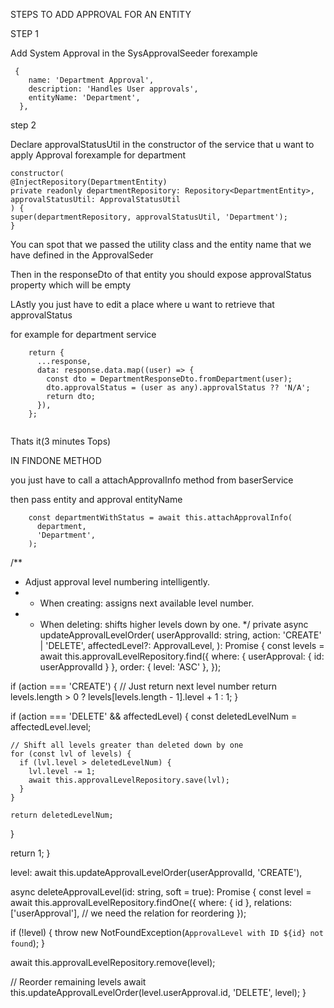 STEPS TO ADD APPROVAL FOR AN ENTITY

STEP 1

Add System Approval in the SysApprovalSeeder forexample

     {
        name: 'Department Approval',
        description: 'Handles User approvals',
        entityName: 'Department',
      },

step 2

Declare approvalStatusUtil in the constructor of the service that u want to apply Approval forexample for department

```
constructor(
@InjectRepository(DepartmentEntity)
private readonly departmentRepository: Repository<DepartmentEntity>,
approvalStatusUtil: ApprovalStatusUtil
) {
super(departmentRepository, approvalStatusUtil, 'Department');
}
```
You can spot that we passed the utility class and the entity name that we have defined in the ApprovalSeder

Then in the responseDto of that entity you should expose approvalStatus property which will be empty

LAstly you just have to edit a place where u want to retrieve that approvalStatus

for example for department service

```
    return {
      ...response,
      data: response.data.map((user) => {
        const dto = DepartmentResponseDto.fromDepartment(user);
        dto.approvalStatus = (user as any).approvalStatus ?? 'N/A';
        return dto;
      }),
    };
    
```
  Thats it(3 minutes Tops)

IN FINDONE METHOD 

you just have to call a attachApprovalInfo method from baserService

then pass entity and approval entityName

```
    const departmentWithStatus = await this.attachApprovalInfo(
      department,
      'Department',
    );
```


/**
* Adjust approval level numbering intelligently.
* - When creating: assigns next available level number.
* - When deleting: shifts higher levels down by one.
    */
    private async updateApprovalLevelOrder(
    userApprovalId: string,
    action: 'CREATE' | 'DELETE',
    affectedLevel?: ApprovalLevel,
    ): Promise<number> {
    const levels = await this.approvalLevelRepository.find({
    where: { userApproval: { id: userApprovalId } },
    order: { level: 'ASC' },
    });

if (action === 'CREATE') {
// Just return next level number
return levels.length > 0 ? levels[levels.length - 1].level + 1 : 1;
}

if (action === 'DELETE' && affectedLevel) {
const deletedLevelNum = affectedLevel.level;

    // Shift all levels greater than deleted down by one
    for (const lvl of levels) {
      if (lvl.level > deletedLevelNum) {
        lvl.level -= 1;
        await this.approvalLevelRepository.save(lvl);
      }
    }

    return deletedLevelNum;
}

return 1;
}

level: await this.updateApprovalLevelOrder(userApprovalId, 'CREATE'),

async deleteApprovalLevel(id: string, soft = true): Promise<void> {
const level = await this.approvalLevelRepository.findOne({
where: { id },
relations: ['userApproval'], // we need the relation for reordering
});

if (!level) {
throw new NotFoundException(`ApprovalLevel with ID ${id} not found`);
}

await this.approvalLevelRepository.remove(level);

// Reorder remaining levels
await this.updateApprovalLevelOrder(level.userApproval.id, 'DELETE', level);
}
